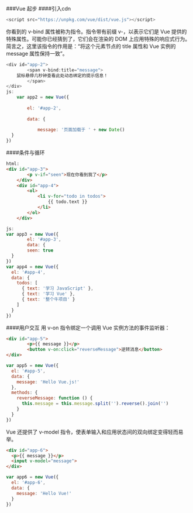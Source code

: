 ###Vue 起步
####引入cdn

```js
<script src="https://unpkg.com/vue/dist/vue.js"></script>
```
你看到的 v-bind 属性被称为指令。指令带有前缀 v-，以表示它们是 Vue 提供的特殊属性。可能你已经猜到了，它们会在渲染的 DOM 上应用特殊的响应式行为。简言之，这里该指令的作用是：“将这个元素节点的 title 属性和 Vue 实例的 message 属性保持一致”。

```js
<div id="app-2">
  		<span v-bind:title="message">
    鼠标悬停几秒钟查看此处动态绑定的提示信息！
  		</span>
</div>
js:
	var app2 = new Vue({
  
  		el: '#app-2',
  		
  		data: {
    
    		message: '页面加载于 ' + new Date()
  }
})

```
####条件与循环

```html
html:
<div id="app-3">
  		<p v-if="seen">现在你看到我了</p>
	</div>
	<div id="app-4">
  		<ol>
    		<li v-for="todo in todos">
      			{{ todo.text }}
    		</li>
  		</ol>
	</div>
```
```js
js:
var app3 = new Vue({
  		el: '#app-3',
  		data: {
   		seen: true
  }
})
var app4 = new Vue({
  el: '#app-4',
  data: {
    todos: [
      { text: '学习 JavaScript' },
      { text: '学习 Vue' },
      { text: '整个牛项目' }
    ]
  }
})
```
####用户交互
用 v-on 指令绑定一个调用 Vue 实例方法的事件监听器：

```html
<div id="app-5">
  		<p>{{ message }}</p>
  		<button v-on:click="reverseMessage">逆转消息</button>
</div>
```
```js
var app5 = new Vue({
  el: '#app-5',
  data: {
    message: 'Hello Vue.js!'
  },
  methods: {
    reverseMessage: function () {
      this.message = this.message.split('').reverse().join('')
    }
  }
})
```
Vue 还提供了 v-model 指令，使表单输入和应用状态间的双向绑定变得轻而易举。

```html
<div id="app-6">
  <p>{{ message }}</p>
  <input v-model="message">
</div>
```
```js
var app6 = new Vue({
  el: '#app-6',
  data: {
    message: 'Hello Vue!'
  }
})
```


